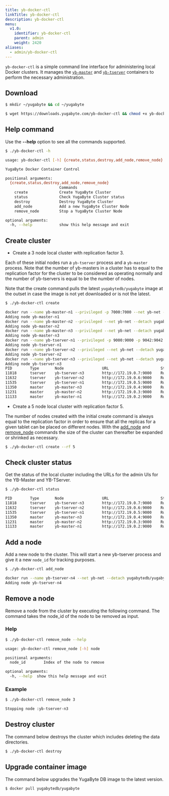 ```yaml
---
title: yb-docker-ctl
linkTitle: yb-docker-ctl
description: yb-docker-ctl
menu:
  v1.0:
    identifier: yb-docker-ctl
    parent: admin
    weight: 2420
aliases:
  - admin/yb-docker-ctl
---
```


`yb-docker-ctl` is a simple command line interface for administering local Docker clusters. It manages the [`yb-master`](../yb-master/) and [`yb-tserver`](../yb-tserver/) containers to perform the necessary administration.

## Download

```{.sh .copy .separator-dollar}
$ mkdir ~/yugabyte && cd ~/yugabyte
```
```{.sh .copy .separator-dollar}
$ wget https://downloads.yugabyte.com/yb-docker-ctl && chmod +x yb-docker-ctl
```


## Help command

Use the **-\-help** option to see all the commands supported.

```{.sh .copy .separator-dollar}
$ ./yb-docker-ctl -h
```
```sh
usage: yb-docker-ctl [-h] {create,status,destroy,add_node,remove_node} ...

YugaByte Docker Container Control

positional arguments:
  {create,status,destroy,add_node,remove_node}
                        Commands
    create              Create YugaByte Cluster
    status              Check YugaByte Cluster status
    destroy             Destroy YugaByte Cluster
    add_node            Add a new YugaByte Cluster Node
    remove_node         Stop a YugaByte Cluster Node

optional arguments:
  -h, --help            show this help message and exit
```

## Create cluster

- Create a 3 node local cluster with replication factor 3. 

Each of these initial nodes run a `yb-tserver` process and a `yb-master` process. Note that the number of yb-masters in a cluster has to equal to the replication factor for the cluster to be considered as operating normally and the number of yb-tservers is equal to be the number of nodes.

Note that the create command pulls the latest `yugabytedb/yugabyte` image at the outset in case the image is not yet downloaded or is not the latest.

```{.sh .copy .separator-dollar}
$ ./yb-docker-ctl create
```
```sh
docker run --name yb-master-n1 --privileged -p 7000:7000 --net yb-net --detach yugabytedb/yugabyte:latest /home/yugabyte/yb-master --fs_data_dirs=/mnt/disk0,/mnt/disk1 --master_addresses=yb-master-n1:7100,yb-master-n2:7100,yb-master-n3:7100 --rpc_bind_addresses=yb-master-n1:7100
Adding node yb-master-n1
docker run --name yb-master-n2 --privileged --net yb-net --detach yugabytedb/yugabyte:latest /home/yugabyte/yb-master --fs_data_dirs=/mnt/disk0,/mnt/disk1 --master_addresses=yb-master-n1:7100,yb-master-n2:7100,yb-master-n3:7100 --rpc_bind_addresses=yb-master-n2:7100
Adding node yb-master-n2
docker run --name yb-master-n3 --privileged --net yb-net --detach yugabytedb/yugabyte:latest /home/yugabyte/yb-master --fs_data_dirs=/mnt/disk0,/mnt/disk1 --master_addresses=yb-master-n1:7100,yb-master-n2:7100,yb-master-n3:7100 --rpc_bind_addresses=yb-master-n3:7100
Adding node yb-master-n3
docker run --name yb-tserver-n1 --privileged -p 9000:9000 -p 9042:9042 -p 6379:6379 --net yb-net --detach yugabytedb/yugabyte:latest /home/yugabyte/yb-tserver --fs_data_dirs=/mnt/disk0,/mnt/disk1 --tserver_master_addrs=yb-master-n1:7100,yb-master-n2:7100,yb-master-n3:7100 --rpc_bind_addresses=yb-tserver-n1:9100
Adding node yb-tserver-n1
docker run --name yb-tserver-n2 --privileged --net yb-net --detach yugabytedb/yugabyte:latest /home/yugabyte/yb-tserver --fs_data_dirs=/mnt/disk0,/mnt/disk1 --tserver_master_addrs=yb-master-n1:7100,yb-master-n2:7100,yb-master-n3:7100 --rpc_bind_addresses=yb-tserver-n2:9100
Adding node yb-tserver-n2
docker run --name yb-tserver-n3 --privileged --net yb-net --detach yugabytedb/yugabyte:latest /home/yugabyte/yb-tserver --fs_data_dirs=/mnt/disk0,/mnt/disk1 --tserver_master_addrs=yb-master-n1:7100,yb-master-n2:7100,yb-master-n3:7100 --rpc_bind_addresses=yb-tserver-n3:9100
Adding node yb-tserver-n3
PID        Type       Node                 URL                       Status          Started At          
11818      tserver    yb-tserver-n3        http://172.19.0.7:9000    Running         2017-11-28T23:33:00.369124907Z
11632      tserver    yb-tserver-n2        http://172.19.0.6:9000    Running         2017-11-28T23:32:59.874963849Z
11535      tserver    yb-tserver-n1        http://172.19.0.5:9000    Running         2017-11-28T23:32:59.444064946Z
11350      master     yb-master-n3         http://172.19.0.4:9000    Running         2017-11-28T23:32:58.899308826Z
11231      master     yb-master-n2         http://172.19.0.3:9000    Running         2017-11-28T23:32:58.403788411Z
11133      master     yb-master-n1         http://172.19.0.2:9000    Running         2017-11-28T23:32:57.905097927Z
```

- Create a 5 node local cluster with replication factor 5. 

The number of nodes created with the initial create command is always equal to the replication factor in order to ensure that all the replicas for a given tablet can be placed on different nodes. With the [add_node](#add-a-node) and [remove_node](#remove-a-node) commands the size of the cluster can thereafter be expanded or shrinked as necessary. 

```{.sh .copy .separator-dollar}
$ ./yb-docker-ctl create --rf 5
```

## Check cluster status

Get the status of the local cluster including the URLs for the admin UIs for the YB-Master and YB-TServer.

```{.sh .copy .separator-dollar}
$ ./yb-docker-ctl status
```
```sh
PID        Type       Node                 URL                       Status          Started At          
11818      tserver    yb-tserver-n3        http://172.19.0.7:9000    Running         2017-11-28T23:33:00.369124907Z
11632      tserver    yb-tserver-n2        http://172.19.0.6:9000    Running         2017-11-28T23:32:59.874963849Z
11535      tserver    yb-tserver-n1        http://172.19.0.5:9000    Running         2017-11-28T23:32:59.444064946Z
11350      master     yb-master-n3         http://172.19.0.4:9000    Running         2017-11-28T23:32:58.899308826Z
11231      master     yb-master-n2         http://172.19.0.3:9000    Running         2017-11-28T23:32:58.403788411Z
11133      master     yb-master-n1         http://172.19.0.2:9000    Running         2017-11-28T23:32:57.905097927Z
```

## Add a node


Add a new node to the cluster. This will start a new yb-tserver process and give it a new `node_id` for tracking purposes.

```{.sh .copy .separator-dollar}
$ ./yb-docker-ctl add_node
```
```sh
docker run --name yb-tserver-n4 --net yb-net --detach yugabytedb/yugabyte:latest /home/yugabyte/yb-tserver --fs_data_dirs=/mnt/disk0,/mnt/disk1 --tserver_master_addrs=04:7100,04:7100,04:7100 --rpc_bind_addresses=yb-tserver-n4:9100
Adding node yb-tserver-n4
```

## Remove a node

Remove a node from the cluster by executing the following command. The command takes the node_id of the node to be removed as input.

### Help

```{.sh .copy .separator-dollar}
$ ./yb-docker-ctl remove_node --help
```
```sh
usage: yb-docker-ctl remove_node [-h] node

positional arguments:
  node_id        Index of the node to remove

optional arguments:
  -h, --help  show this help message and exit
```

### Example

```{.sh .copy .separator-dollar}
$ ./yb-docker-ctl remove_node 3
```
```sh
Stopping node :yb-tserver-n3
```

## Destroy cluster

The command below destroys the cluster which includes deleting the data directories.

```{.sh .copy .separator-dollar}
$ ./yb-docker-ctl destroy
```

## Upgrade container image

The command below upgrades the YugaByte DB image to the latest version.

```{.sh .copy .separator-dollar}
$ docker pull yugabytedb/yugabyte
```
